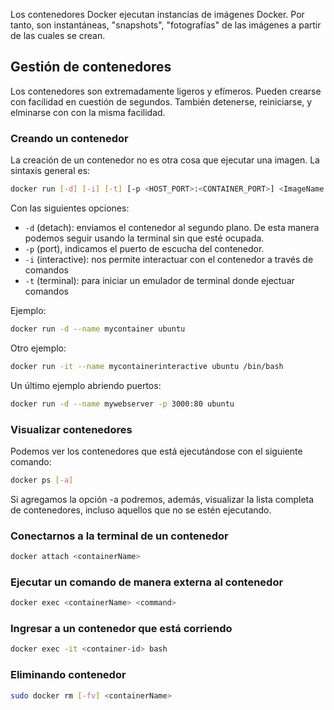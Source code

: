 Los contenedores Docker ejecutan instancias de imágenes Docker. Por tanto, son instantáneas, "snapshots", "fotografías" de las imágenes a partir de las cuales se crean. 


## Gestión de contenedores
Los contenedores son extremadamente ligeros y efímeros. Pueden crearse con facilidad en cuestión de segundos. También detenerse, reiniciarse, y elminarse con con la misma facilidad. 


### Creando un contenedor
La creación de un contenedor no es otra cosa que ejecutar una imagen. La sintaxis general es: 

```bash
docker run [-d] [-i] [-t] [-p <HOST_PORT>:<CONTAINER_PORT>] <ImageName[:tag]> .
```

Con las siguientes opciones:

* `-d` (detach): enviamos el contenedor al segundo plano. De esta manera podemos seguir usando la terminal sin que esté ocupada. 
* `-p` (port), indicamos el puerto de escucha del contenedor.
* `-i` (interactive): nos permite interactuar con el contenedor a través de comandos
* `-t` (terminal): para iniciar un emulador de terminal donde ejectuar comandos

Ejemplo: 

```bash
docker run -d --name mycontainer ubuntu 
```

Otro ejemplo: 

```bash
docker run -it --name mycontainerinteractive ubuntu /bin/bash
```

Un último ejemplo abriendo puertos:

```bash
docker run -d --name mywebserver -p 3000:80 ubuntu 
```

### Visualizar contenedores
Podemos ver los contenedores que está ejecutándose con el siguiente comando: 

```bash
docker ps [-a]
```
Si agregamos la opción -a podremos, además, visualizar la lista completa de contenedores, incluso aquellos que no se estén ejecutando.

### Conectarnos a la terminal de un contenedor

```bash
docker attach <containerName>
```
### Ejecutar un comando de manera externa al contenedor

```bash
docker exec <containerName> <command>
```

### Ingresar a un contenedor que está corriendo

```bash
docker exec -it <container-id> bash
```

### Eliminando contenedor

```bash
sudo docker rm [-fv] <containerName>
```